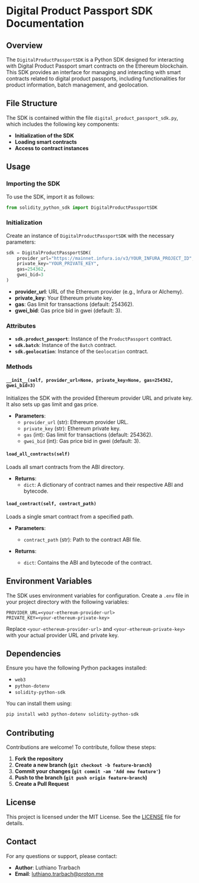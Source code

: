 # Digital Product Passport SDK Documentation

## Overview

The `DigitalProductPassportSDK` is a Python SDK designed for interacting with Digital Product Passport smart contracts on the Ethereum blockchain. This SDK provides an interface for managing and interacting with smart contracts related to digital product passports, including functionalities for product information, batch management, and geolocation.

## File Structure

The SDK is contained within the file `digital_product_passport_sdk.py`, which includes the following key components:

- **Initialization of the SDK**
- **Loading smart contracts**
- **Access to contract instances**

## Usage

### Importing the SDK

To use the SDK, import it as follows:

```python
from solidity_python_sdk import DigitalProductPassportSDK
```

### Initialization

Create an instance of `DigitalProductPassportSDK` with the necessary parameters:

```python
sdk = DigitalProductPassportSDK(
    provider_url="https://mainnet.infura.io/v3/YOUR_INFURA_PROJECT_ID",
    private_key="YOUR_PRIVATE_KEY",
    gas=254362,
    gwei_bid=3
)
```

- **provider_url**: URL of the Ethereum provider (e.g., Infura or Alchemy).
- **private_key**: Your Ethereum private key.
- **gas**: Gas limit for transactions (default: 254362).
- **gwei_bid**: Gas price bid in gwei (default: 3).

### Attributes

- **`sdk.product_passport`**: Instance of the `ProductPassport` contract.
- **`sdk.batch`**: Instance of the `Batch` contract.
- **`sdk.geolocation`**: Instance of the `Geolocation` contract.

### Methods

#### `__init__(self, provider_url=None, private_key=None, gas=254362, gwei_bid=3)`

Initializes the SDK with the provided Ethereum provider URL and private key. It also sets up gas limit and gas price.

- **Parameters**:
  - `provider_url` (str): Ethereum provider URL.
  - `private_key` (str): Ethereum private key.
  - `gas` (int): Gas limit for transactions (default: 254362).
  - `gwei_bid` (int): Gas price bid in gwei (default: 3).

#### `load_all_contracts(self)`

Loads all smart contracts from the ABI directory.

- **Returns**:
  - `dict`: A dictionary of contract names and their respective ABI and bytecode.

#### `load_contract(self, contract_path)`

Loads a single smart contract from a specified path.

- **Parameters**:
  - `contract_path` (str): Path to the contract ABI file.
  
- **Returns**:
  - `dict`: Contains the ABI and bytecode of the contract.

## Environment Variables

The SDK uses environment variables for configuration. Create a `.env` file in your project directory with the following variables:

```dotenv
PROVIDER_URL=<your-ethereum-provider-url>
PRIVATE_KEY=<your-ethereum-private-key>
```

Replace `<your-ethereum-provider-url>` and `<your-ethereum-private-key>` with your actual provider URL and private key.

## Dependencies

Ensure you have the following Python packages installed:

- `web3`
- `python-dotenv`
- `solidity-python-sdk`

You can install them using:

```sh
pip install web3 python-dotenv solidity-python-sdk
```

## Contributing

Contributions are welcome! To contribute, follow these steps:

1. **Fork the repository**
2. **Create a new branch (`git checkout -b feature-branch`)**
3. **Commit your changes (`git commit -am 'Add new feature'`)**
4. **Push to the branch (`git push origin feature-branch`)**
5. **Create a Pull Request**

## License

This project is licensed under the MIT License. See the [LICENSE](LICENSE) file for details.

## Contact

For any questions or support, please contact:

- **Author**: Luthiano Trarbach
- **Email**: luthiano.trarbach@proton.me
